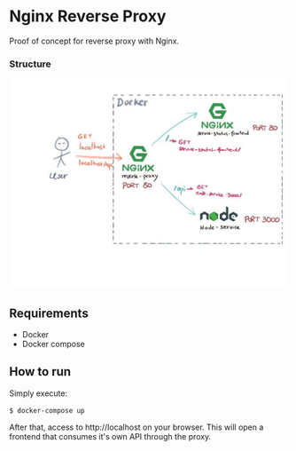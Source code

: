 # Nginx Reverse Proxy

Proof of concept for reverse proxy with Nginx.

### Structure

![Reverse Proxy](/docs/diagram.jpg?raw=true "Reverse Proxy")


## Requirements

- Docker
- Docker compose

## How to run

Simply execute:

```
$ docker-compose up
```

After that, access to http://localhost on your browser. This will open a frontend that consumes it's own API through the proxy.
